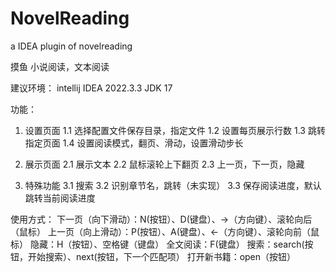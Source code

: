 # NovelReading
a IDEA plugin of novelreading

摸鱼 小说阅读，文本阅读

建议环境：
intellij IDEA 2022.3.3
JDK 17

功能：
1. 设置页面
	1.1 选择配置文件保存目录，指定文件
	1.2 设置每页展示行数
	1.3 跳转指定页面
	1.4 设置阅读模式，翻页、滑动，设置滑动步长

2. 展示页面
	2.1 展示文本
	2.2 鼠标滚轮上下翻页
	2.3 上一页，下一页，隐藏
	
3. 特殊功能
	3.1 搜索
	3.2 识别章节名，跳转（未实现）
	3.3 保存阅读进度，默认跳转当前阅读进度
	
使用方式：
下一页（向下滑动）：N(按钮）、D(键盘）、→（方向键）、滚轮向后（鼠标）
上一页（向上滑动）：P(按钮）、A(键盘）、←（方向键）、滚轮向前（鼠标）
隐藏：H（按钮）、空格键（键盘）
全文阅读：F(键盘）
搜索：search(按钮，开始搜索）、next(按钮，下一个匹配项）
打开新书籍：open（按钮）
